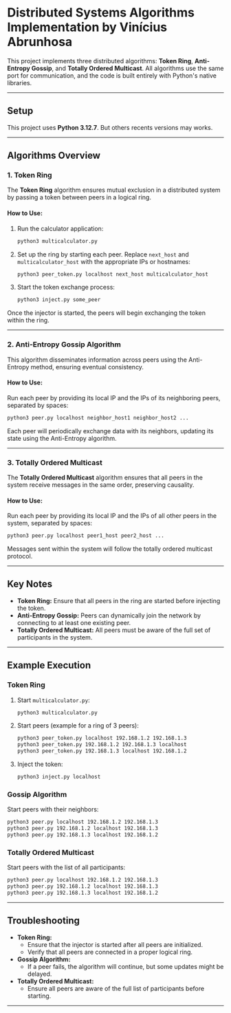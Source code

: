 # Distributed Systems Algorithms Implementation by Vinícius Abrunhosa

This project implements three distributed algorithms: **Token Ring**, **Anti-Entropy Gossip**, and **Totally Ordered Multicast**. All algorithms use the same port for communication, and the code is built entirely with Python's native libraries.

---

## Setup

This project uses **Python 3.12.7**. But others recents versions may works.

---

## Algorithms Overview

### 1. **Token Ring**
The **Token Ring** algorithm ensures mutual exclusion in a distributed system by passing a token between peers in a logical ring.

#### How to Use:
1. Run the calculator application:
   ```bash
   python3 multicalculator.py
   ```
2. Set up the ring by starting each peer. Replace `next_host` and `multicalculator_host` with the appropriate IPs or hostnames:
   ```bash
   python3 peer_token.py localhost next_host multicalculator_host
   ```
3. Start the token exchange process:
   ```bash
   python3 inject.py some_peer
   ```

Once the injector is started, the peers will begin exchanging the token within the ring.

---

### 2. **Anti-Entropy Gossip Algorithm**
This algorithm disseminates information across peers using the Anti-Entropy method, ensuring eventual consistency.

#### How to Use:
Run each peer by providing its local IP and the IPs of its neighboring peers, separated by spaces:
```bash
python3 peer.py localhost neighbor_host1 neighbor_host2 ...
```

Each peer will periodically exchange data with its neighbors, updating its state using the Anti-Entropy algorithm.

---

### 3. **Totally Ordered Multicast**
The **Totally Ordered Multicast** algorithm ensures that all peers in the system receive messages in the same order, preserving causality.

#### How to Use:
Run each peer by providing its local IP and the IPs of all other peers in the system, separated by spaces:
```bash
python3 peer.py localhost peer1_host peer2_host ...
```

Messages sent within the system will follow the totally ordered multicast protocol.

---

## Key Notes

- **Token Ring:** Ensure that all peers in the ring are started before injecting the token.
- **Anti-Entropy Gossip:** Peers can dynamically join the network by connecting to at least one existing peer.
- **Totally Ordered Multicast:** All peers must be aware of the full set of participants in the system.

---

## Example Execution

### Token Ring
1. Start `multicalculator.py`:
   ```bash
   python3 multicalculator.py
   ```
2. Start peers (example for a ring of 3 peers):
   ```bash
   python3 peer_token.py localhost 192.168.1.2 192.168.1.3
   python3 peer_token.py 192.168.1.2 192.168.1.3 localhost
   python3 peer_token.py 192.168.1.3 localhost 192.168.1.2
   ```
3. Inject the token:
   ```bash
   python3 inject.py localhost
   ```

### Gossip Algorithm
Start peers with their neighbors:
```bash
python3 peer.py localhost 192.168.1.2 192.168.1.3
python3 peer.py 192.168.1.2 localhost 192.168.1.3
python3 peer.py 192.168.1.3 localhost 192.168.1.2
```

### Totally Ordered Multicast
Start peers with the list of all participants:
```bash
python3 peer.py localhost 192.168.1.2 192.168.1.3
python3 peer.py 192.168.1.2 localhost 192.168.1.3
python3 peer.py 192.168.1.3 localhost 192.168.1.2
```

---

## Troubleshooting

- **Token Ring:**
  - Ensure that the injector is started after all peers are initialized.
  - Verify that all peers are connected in a proper logical ring.
- **Gossip Algorithm:**
  - If a peer fails, the algorithm will continue, but some updates might be delayed.
- **Totally Ordered Multicast:**
  - Ensure all peers are aware of the full list of participants before starting.

---



